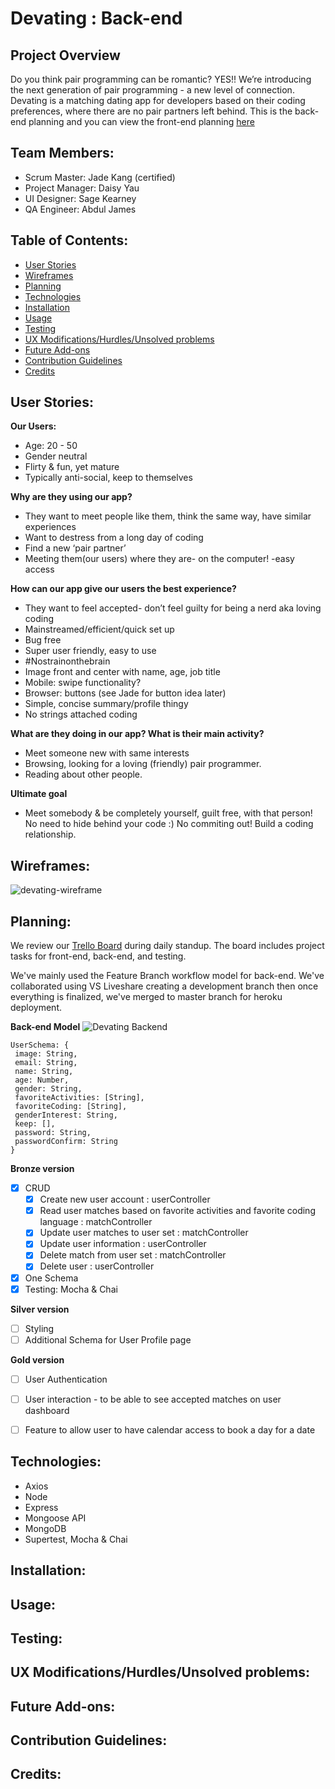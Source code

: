 # Devating : Back-end

## Project Overview

Do you think pair programming can be romantic? YES!! We’re introducing the next generation of pair programming - a new level of connection. Devating is a matching dating app for developers based on their coding preferences, where there are no pair partners left behind. This is the back-end planning and you can view the front-end planning [here](https://github.com/jadekang0611/devating-frontend/tree/master)

## Team Members:
- Scrum Master: Jade Kang (certified)
- Project Manager: Daisy Yau
- UI Designer: Sage Kearney
- QA Engineer: Abdul James

## Table of Contents:
- [User Stories](https://github.com/jadekang0611/devating-backend#user-stories)
- [Wireframes](https://github.com/jadekang0611/devating-backend#wireframes)
- [Planning](https://github.com/jadekang0611/devating-backend#planning)
- [Technologies](https://github.com/jadekang0611/devating-backend#technologies)
- [Installation](https://github.com/jadekang0611/devating-backend#installation)
- [Usage](https://github.com/jadekang0611/devating-backend#usage)
- [Testing](https://github.com/jadekang0611/devating-backend#testing)
- [UX Modifications/Hurdles/Unsolved problems](https://github.com/jadekang0611/devating-backend#ux-modificationshurdlesunsolved-problems)
- [Future Add-ons](https://github.com/jadekang0611/devating-backend#future-add-ons)
- [Contribution Guidelines](https://github.com/jadekang0611/devating-backend#contribution-guidelines)
- [Credits](https://github.com/jadekang0611/devating-backend#credits)

## User Stories:

**Our Users:**
- Age: 20 - 50
- Gender neutral
- Flirty & fun, yet mature
- Typically anti-social, keep to themselves

**Why are they using our app?**
- They want to meet people like them, think the same way, have similar experiences 
- Want to destress from a long day of coding
- Find a new ‘pair partner’
- Meeting them(our users) where they are- on the computer! -easy access

**How can our app give our users the best experience?**
- They want to feel accepted- don’t feel guilty for being a nerd aka loving coding
- Mainstreamed/efficient/quick set up
- Bug free
- Super user friendly, easy to use
- #Nostrainonthebrain
- Image front and center with name, age, job title
- Mobile: swipe functionality?
- Browser: buttons (see Jade for button idea later) 
- Simple, concise summary/profile thingy
- No strings attached coding

**What are they doing in our app? What is their main activity?**
- Meet someone new with same interests
- Browsing, looking for a loving (friendly) pair programmer.
- Reading about other people.

**Ultimate goal**
- Meet somebody & be completely yourself, guilt free, with that person! No need to hide behind your code :) No commiting out! Build a coding relationship. 

## Wireframes:

![devating-wireframe](https://user-images.githubusercontent.com/58707118/74559862-53700c80-4f33-11ea-9172-fe1e3ccd1c62.png)

## Planning:
We review our [Trello Board](https://trello.com/b/K0hAl5co/devating) during daily standup. The board includes project tasks for front-end, back-end, and testing.

We've mainly used the Feature Branch workflow model for back-end. We've collaborated using VS Liveshare creating a development branch then once everything is finalized, we've merged to master branch for heroku deployment.

**Back-end Model**
![Devating Backend](https://user-images.githubusercontent.com/58707118/74598527-13974b00-5041-11ea-8277-b2bfc6f1ed5c.jpg)

```
UserSchema: {
 image: String,
 email: String,
 name: String,
 age: Number,
 gender: String,
 favoriteActivities: [String],
 favoriteCoding: [String],
 genderInterest: String,
 keep: [],
 password: String,
 passwordConfirm: String
}
```

**Bronze version**
- [x] CRUD
    - [x] Create new user account : userController
    - [x] Read user matches based on favorite activities and favorite coding language : matchController
    - [x] Update user matches to user set : matchController
    - [x] Update user information : userController
    - [x] Delete match from user set : matchController
    - [x] Delete user : userController
- [x] One Schema
- [x] Testing: Mocha & Chai

**Silver version**
- [ ] Styling
- [ ] Additional Schema for User Profile page

**Gold version**
- [ ] User Authentication
- [ ] User interaction - to be able to see accepted matches on user dashboard
- [ ] Feature to allow user to have calendar access to book a day for a date


## Technologies:
- Axios
- Node
- Express
- Mongoose API
- MongoDB
- Supertest, Mocha & Chai


## Installation:

## Usage:

## Testing:

## UX Modifications/Hurdles/Unsolved problems:

## Future Add-ons:

## Contribution Guidelines:

## Credits: